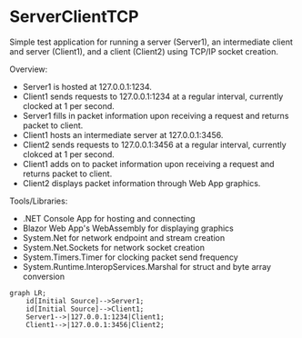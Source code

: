 # ServerClientTCP
Simple test application for running a server (Server1), an intermediate client and server (Client1), and a client (Client2) using TCP/IP socket creation.

Overview:
* Server1 is hosted at 127.0.0.1:1234.
* Client1 sends requests to 127.0.0.1:1234 at a regular interval, currently clocked at 1 per second.
* Server1 fills in packet information upon receiving a request and returns packet to client.
* Client1 hosts an intermediate server at 127.0.0.1:3456.
* Client2 sends requests to 127.0.0.1:3456 at a regular interval, currently clokced at 1 per second.
* Client1 adds on to packet information upon receiving a request and returns packet to client.
* Client2 displays packet information through Web App graphics.

Tools/Libraries:
* .NET Console App for hosting and connecting
* Blazor Web App's WebAssembly for displaying graphics
* System.Net for network endpoint and stream creation
* System.Net.Sockets for network socket creation
* System.Timers.Timer for clocking packet send frequency
* System.Runtime.InteropServices.Marshal for struct and byte array conversion

```mermaid
graph LR;
    id[Initial Source]-->Server1;
    id[Initial Source]-->Client1;
    Server1-->|127.0.0.1:1234|Client1;
    Client1-->|127.0.0.1:3456|Client2;
```